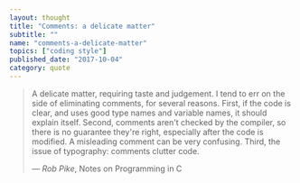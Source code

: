 ```yaml
---
layout: thought
title: "Comments: a delicate matter"
subtitle: ""
name: "comments-a-delicate-matter"
topics: ["coding style"]
published_date: "2017-10-04"
category: quote
---
```


> A delicate matter, requiring taste and judgement.  I tend to err on the side
> of eliminating comments, for several reasons.  First, if the code is clear,
> and uses good type names and variable names, it should explain itself.
> Second, comments aren't checked by the compiler, so there is no guarantee
> they're right, especially after the code is modified.  A misleading comment
> can be very confusing.  Third, the issue of typography: comments clutter code.
>
> &mdash; <cite>Rob Pike</cite>, Notes on Programming in C
>

